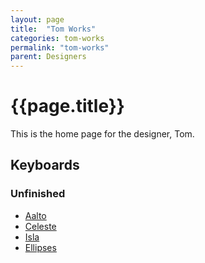 ```yaml
---
layout: page
title:  "Tom Works"
categories: tom-works
permalink: "tom-works"
parent: Designers
---
```

# {{page.title}}

This is the home page for the designer, Tom.

## Keyboards

### Unfinished

- [Aalto](/tom-works/aalto)
- [Celeste](/tom-works/celeste)
- [Isla](/tom-works/isla)
- [Ellipses](/tom-works/ellipses)
